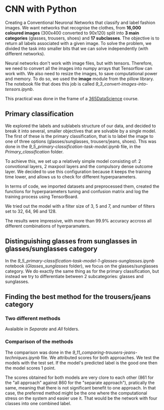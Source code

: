 # CNN with Python

Creating a Conventional Neuronal Networks that classify and label fashion images. We want networks that recognise the clothes, from **16,000 coloured images** (300x400 converted to 90x120) split into **3 main categories** (glasses, trousers, shoes) and **17 subclasses**. The objective is to return all labels associated with a given image. To solve the problem, we divided the task into smaller bits that we can solve independently (with different networks).

Neural networks don't work with image files, but with tensors. Therefore, we need to convert all the images into numpy arrays that Tensorflow can work with. We also need to resize the images, to save computational power and memory. To do so, we used the **image** module from the pillow library. The notebook file that does this job is called *9_3_convert-images-into-tensors.ipynb*.

This practical was done in the frame of a [365DataScience](https://learn.365datascience.com) course.

## Primary classification

We explored the labels and sublabels structure of our data, and decided to break it into several, smaller objectives that are solvable by a single model. The first of these is the primary classification, that is to label the image to one of three options (glasses/sunglasses, trousers/jeans, shoes). This was done in the *9_5_primary-classification-task-model.ipynb* file, in the *Primary_classification* folder.

To achieve this, we set up a relatively simple model consisting of: 2 convotional layers, 2 maxpool layers and the compulsory dense outcome layer. We decided to use this configuration because it keeps the training time lower, and allows us to check for different hyperparameters.

In terms of code, we imported datasets and preprocessed them, created the functions for hyperparameters tuning and confusion matrix and log the training process using TensorBoard.

We tried out the model with a filter size of 3, 5 and 7, and number of filters set to 32, 64, 96 and 128.

The results were impressive, with more than 99.9% accuracy accross all different combinations of hyerparamaters.

## Distinguishing glasses from sunglasses in glasses/sunglasses category

In the *9_5_primary-classification-task-model-1-glasses-sunglasses.ipynb* notebook (*Glasses_sunglasses* folder), we focus on the glasses/sunglasses category. We do exactly the same thing as for the primary classification, but instead we try to differentiate between 2 subcategories: glasses and sunglasses.

## Finding the best method for the trousers/jeans category

### Two different methods

Avalaible in *Separate* and *All* folders.

### Comparison of the methods

The comparison was done in the *9_11_comparing-trousers-jeans-techniques.ipynb* file. We attributed scores for both approaches. We test the models with the test set. If the model's predicted label is the good one then the model scores 1 point. 

The scores obtained for both models are very clore to each other (861 for the "all approach" against 860 for the "separate approach"), pratically the same, meaning that there is not significant benefit to one approach. In that case, the preferred method might be the one where the computational stress on the system and easier use it. That would be the network with four classes into one combined label.
